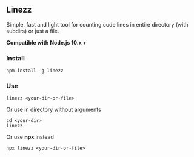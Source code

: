 ## Linezz

Simple, fast and light tool for counting code lines in entire directory (with subdirs) or just a file.

**Compatible with Node.js 10.x +**

### Install

```
npm install -g linezz
```

### Use

```
linezz <your-dir-or-file>
```

Or use in directory without arguments

```
cd <your-dir>
linezz
```

Or use **npx** instead

```
npx linezz <your-dir-or-file>

```
